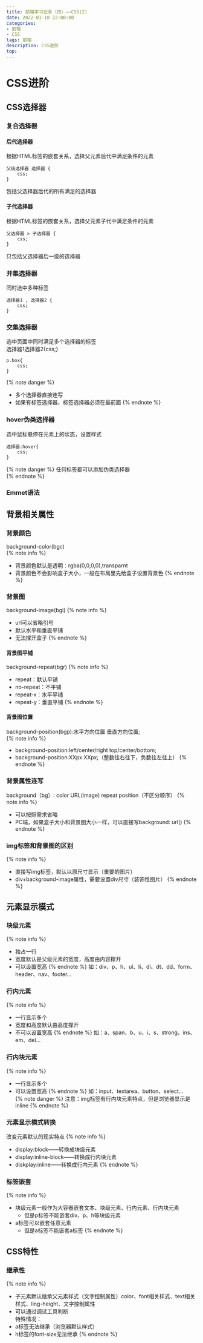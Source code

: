 ```yaml
---
title: 前端学习记录（四）——CSS(2)
date: 2022-01-18 22:00:00
categories: 
- 前端
- CSS
tags: 前端
description: CSS进阶
top:  
---
```

# CSS进阶
## CSS选择器
### 复合选择器
#### 后代选择器
根据HTML标签的嵌套关系，选择父元素后代中满足条件的元素  
```
父级选择器 选择器 {
    css;
}
```
包括父选择器后代的所有满足的选择器 
#### 子代选择器
根据HTML标签的嵌套关系，选择父元素子代中满足条件的元素  
```
父选择器 > 子选择器 {
    css;
}
```
只包括父选择器后一级的选择器  
### 并集选择器
同时选中多种标签
```
选择器1 , 选择器2 {
    css;
}
```
### 交集选择器
选中页面中同时满足多个选择器的标签  
选择器1选择器2{css;}
```
p.box{
    css;
}
```
{% note danger %}
- 多个选择器直接连写  
- 如果有标签选择器，标签选择器必须在最前面
{% endnote %}
  
### hover伪类选择器
选中鼠标悬停在元素上的状态，设置样式  
```
选择器:hover{
    css;
}
```
{% note danger %}
任何标签都可以添加伪类选择器  
{% endnote %}

### Emmet语法

## 背景相关属性
### 背景颜色
background-color(bgc)  
{% note info %}
- 背景颜色默认是透明：rgba(0,0,0,0),transparnt  
- 背景颜色不会影响盒子大小，一般在布局里先给盒子设置背景色
{% endnote %}

### 背景图
background-image(bgi)
{% note info %}
- url可以省略引号
- 默认水平和垂直平铺
- 无法撑开盒子
{% endnote %}

#### 背景图平铺
background-repeat(bgr)
{% note info %}
- repeat：默认平铺
- no-repeat：不平铺
- repeat-x：水平平铺
- repeat-y：垂直平铺
{% endnote %}

#### 背景图位置
background-position(bgp):水平方向位置 垂直方向位置;  
{% note info %}
- background-position:left/center/right top/center/bottom;
- background-position:XXpx XXpx;（整数往右往下，负数往左往上）
{% endnote %}

### 背景属性连写
background（bg）: color URL(image) repeat position（不区分顺序）
{% note info %}
- 可以按照需求省略
- PC端，如果盒子大小和背景图大小一样，可以直接写background: url()
{% endnote %}

### img标签和背景图的区别
{% note info %}
- 直接写img标签，默认以原尺寸显示（重要的图片）
- div+background-image属性，需要设置div尺寸（装饰性图片）
 {% endnote %}

## 元素显示模式
### 块级元素
{% note info %}
- 独占一行
- 宽度默认是父级元素的宽度，高度由内容撑开
- 可以设置宽高
{% endnote %}
如：div、p、h、ul、li、dl、dt、dd、form、header、nav、footer...
### 行内元素
{% note info %}
- 一行显示多个
- 宽度和高度默认由高度撑开
- 不可以设置宽高
{% endnote %}
如：a、span、b、u、i、s、strong、ins、em、del...
### 行内块元素
{% note info %}
- 一行显示多个
- 可以设置宽高
{% endnote %}
如：input、textarea、button、select...  
{% note danger %}
注意：img标签有行内块元素特点，但是浏览器显示是inline
{% endnote %}
### 元素显示模式转换
改变元素默认的现实特点
{% note info %}
- display:block——转换成块级元素
- display:inline-block——转换成行内块元素
- diskplay:inline——转换成行内元素
{% endnote %}

### 标签嵌套
{% note info %}
- 块级元素一般作为大容器嵌套文本、块级元素、行内元素、行内块元素
  - 但是p标签不能嵌套div、p、h等块级元素
- a标签可以嵌套任意元素
  - 但是a标签不能嵌套a标签
{% endnote %}

## CSS特性
### 继承性
{% note info %}
- 子元素默认继承父元素样式（文字控制属性）color、font相关样式、text相关样式、ling-height、文字控制属性  
- 可以通过调试工具判断  
特殊情况：
- a标签无法继承（浏览器默认样式）
- h标签的font-size无法继承
{% endnote %}